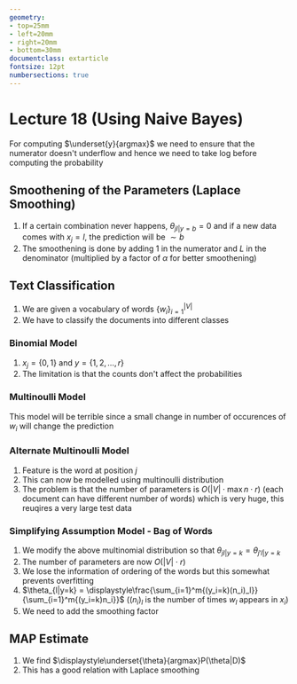 ```yaml
---
geometry:
- top=25mm
- left=20mm
- right=20mm
- bottom=30mm
documentclass: extarticle
fontsize: 12pt
numbersections: true
---
```


# Lecture 18 (Using Naive Bayes)

For computing $\underset{y}{argmax}$ we need to ensure that the numerator doesn't underflow and hence we need to take log before computing the probability

## Smoothening of the Parameters (Laplace Smoothing)
1. If a certain combination never happens, $\theta_{jl|y=b}=0$ and if a new data comes with $x_j=l$, the prediction will be $\sim b$
1. The smoothening is done by adding $1$ in the numerator and $L$ in the denominator (multiplied by a factor of $\alpha$ for better smoothening)

## Text Classification
1. We are given a vocabulary of words $\{w_i\}_{i=1}^{|V|}$
1. We have to classify the documents into different classes

### Binomial Model
1. $x_j=\{0, 1\}$ and $y=\{1, 2, \ldots, r\}$
1. The limitation is that the counts don't affect the probabilities

### Multinoulli Model
This model will be terrible since a small change in number of occurences of $w_i$ will change the prediction

### Alternate Multinoulli Model
1. Feature is the word at position $j$
1. This can now be modelled using multinoulli distribution
1. The problem is that the number of parameters is $O(|V|\cdot \max{n}\cdot r)$ (each document can have different number of words) which is very huge, this reuqires a very large test data

### Simplifying Assumption Model - Bag of Words
1. We modify the above multinomial distribution so that $\theta_{jl|y=k}=\theta_{j'l|y=k}$
1. The number of parameters are now $O(|V|\cdot r)$
1. We lose the information of ordering of the words but this somewhat prevents overfitting
1. $\theta_{l|y=k} = \displaystyle\frac{\sum_{i=1}^m{(y_i=k)(n_i)_l}}{\sum_{i=1}^m{(y_i=k)n_i}}$ ($(n_i)_l$ is the number of times $w_l$ appears in $x_i$)
1. We need to add the smoothing factor

## MAP Estimate
1. We find $\displaystyle\underset{\theta}{argmax}P(\theta|D)$
1. This has a good relation with Laplace smoothing
